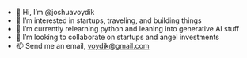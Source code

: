 - 👋 Hi, I’m @joshuavoydik
- 👀 I’m interested in startups, traveling, and building things
- 🌱 I’m currently relearning python and leaning into generative AI stuff 
- 💞️ I’m looking to collaborate on startups and angel investments
- 📫 Send me an email, voydik@gmail.com

<!---
joshuavoydik/joshuavoydik is a ✨ special ✨ repository because its `README.md` (this file) appears on your GitHub profile.
You can click the Preview link to take a look at your changes.
--->
